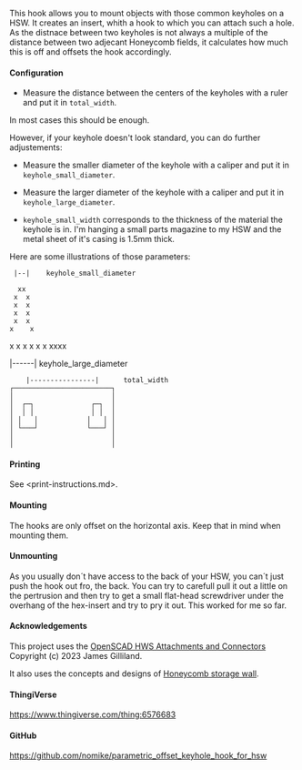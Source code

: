 This hook allows you to mount objects with those common keyholes on a HSW.
It creates an insert, whith a hook to which you can attach such a hole.
As the distnace between two keyholes is not always a multiple of the distance
between two adjecant Honeycomb fields, it calculates how much this is off and
offsets the hook accordingly.

#### Configuration

* Measure the distance between the centers of the keyholes with a ruler and
    put it in `total_width`.

In most cases this should be enough.

However, if your keyhole doesn't look standard, you can do further adjustements:

* Measure the smaller diameter of the keyhole with a caliper and put it in
    `keyhole_small_diameter`.

* Measure the larger diameter of the keyhole with a caliper and put it in
    `keyhole_large_diameter`.

* `keyhole_small_width` corresponds to the thickness of the material the
    keyhole is in. I'm hanging a small parts magazine to my HSW and the metal
    sheet of it's casing is 1.5mm thick.

Here are some illustrations of those parameters:

     |--|    keyhole_small_diameter
  
      xx   
     x  x  
     x  x  
     x  x  
     x  x  
    x    x 
   x      x
   x      x
    x    x
     xxxx  
  
   |------|  keyhole_large_diameter

        |----------------|      total_width
    ┌────────────────────────┐
    │                        │
    │  ┌─┐              ┌─┐  │
    │  │ │              │ │  │
    │ │   │            │   │ │
    │ └───┘            └───┘ │
    │                        │
    │                        │

#### Printing

See <print-instructions.md>.

#### Mounting

The hooks are only offset on the horizontal axis. Keep that in mind when
mounting them.

#### Unmounting

As you usually don´t have access to the back of your HSW, you can´t just push
the hook out fro, the back. You can try to carefull pull it out a little on the
pertrusion and then try to get a small flat-head screwdriver under the overhang
of the hex-insert and try to pry it out. This worked for me so far.

#### Acknowledgements

This project uses the [OpenSCAD HWS Attachments and Connectors](https://github.com/neclimdul/hws_openscad_attachments_and_connectors) Copyright (c) 2023 James Gilliland.

It also uses the concepts and designs of [Honeycomb storage wall](https://www.printables.com/model/152592-honeycomb-storage-wall).

#### ThingiVerse

<https://www.thingiverse.com/thing:6576683>

#### GitHub

<https://github.com/nomike/parametric_offset_keyhole_hook_for_hsw>
